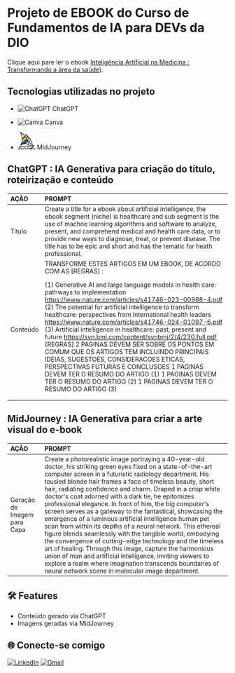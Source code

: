 <h1>
    <span> Projeto de EBOOK do Curso de Fundamentos de IA para DEVs da DIO</span>
</h1>

Clique aqui pare ler o ebook [Inteligência Artificial na Medicina : Transformando a área da saúde](https://github.com/lucianeb/ebook_dio/blob/main/ebook_ai.pdf)).

## Tecnologias utilizadas no projeto
- <img src="https://github.com/simple-icons/simple-icons/blob/develop/icons/openai.svg" alt="ChatGPT" width="40" height="40"/> ChatGPT

- <img src="https://github.com/simple-icons/simple-icons/blob/develop/icons/canva.svg" alt="Canva" width="40" height="40"/> Canva
  
- <img src="https://raw.githubusercontent.com/lucianeb/ebook_dio/main/midjourney.svg" alt="MidJourney" width="40" height="40"/> MidJourney

## ChatGPT : IA Generativa para criação do título, roteirização e conteúdo
<table>
  <thead>
    <tr align="left">
      <th>AÇÃO</th>
      <th>PROMPT</th>
    </tr>
  </thead>
  <tbody align="left">
    <tr>
      <td>Título</td>
      <td>Create a title for a ebook about artificial intelligence, the ebook segment (niche) is healthcare and sub segment is  the use of machne learning algorithms and software to analyze, present, and comprehend medical and health care data, or to provide new ways to diagnose, treat, or prevent disease. The title has to be epic and short and has the tematic for heath professional.</td>
    </tr>
    <tr>
      <td>Conteúdo</td>
      <td>TRANSFORME ESTES ARTIGOS EM UM EBOOK, DE ACORDO COM AS [REGRAS] :
          
(1) Generative AI and large language models in health care: pathways to implementation https://www.nature.com/articles/s41746-023-00988-4.pdf                                   
(2) The potential for artificial intelligence to transform healthcare: perspectives from international health leaders https://www.nature.com/articles/s41746-024-01097-6.pdf
(3) Artificial intelligence in healthcare: past, present and future  https://svn.bmj.com/content/svnbmj/2/4/230.full.pdf                                      
[REGRAS] 
2 PAGINAS DEVEM SER SOBRE OS PONTOS EM COMUM QUE OS ARTIGOS TEM INCLUINDO PRINCIPAIS IDEIAS, SUGESTOES, CONSIDERACOES ETICAS, PERSPECTIVAS FUTURAS E CONCLUSOES
1 PAGINAS DEVEM TER O RESUMO DO ARTIGO (1)
1 PAGINAS DEVEM TER O RESUMO DO ARTIGO (2)
1 PAGINAS DEVEM TER O RESUMO DO ARTIGO (3)
</td>
        </tbody>
</table>

## MidJourney : IA Generativa para criar a arte visual do e-book
<table>
  <thead>
    <tr align="left">
      <th>AÇÃO</th>
      <th>PROMPT</th>
    </tr>
  </thead>
  <tbody align="left">
    <tr>
      <td>Geração de Imagem para Capa</td>
      <td>Create a photorealistic image portraying a 40-year-old doctor, his striking green eyes fixed on a state-of-the-art computer screen in a futuristic radiology department. His tousled blonde hair frames a face of timeless beauty, short hair, radiating confidence and charm. Draped in a crisp white doctor's coat adorned with a dark tie, he epitomizes professional elegance. In front of  him, the big computer's screen serves as a gateway to the fantastical, showcasing the emergence of a luminous artificial intelligence human pet scan from within its depths of a neural network. This ethereal figure blends seamlessly with the tangible world, embodying the convergence of cutting-edge technology and the timeless art of healing. Through this image, capture the harmonious union of man and artificial intelligence, inviting viewers to explore a realm where imagination transcends boundaries of neural network scene in molecular image department.</td>
    </tr>
</table>

## 🛠 Features
- Conteúdo gerado via ChatGPT
- Imagens geradas via MidJourney

## 🌐 Conecte-se comigo

[![LinkedIn](https://img.shields.io/badge/linkedin-%230077B5.svg?style=for-the-badge&logo=linkedin&logoColor=white)](https://www.linkedin.com/in/luciane-boanova-534b7728/) [![Gmail](https://img.shields.io/badge/Gmail-333333?style=for-the-badge&logo=gmail&logoColor=red)](mailto:lurutilae@gmail.com)



